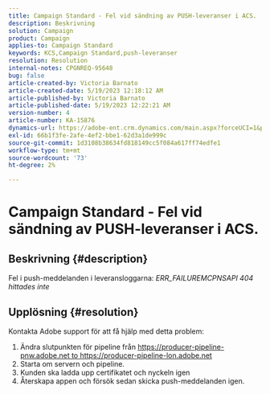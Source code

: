 ```yaml
---
title: Campaign Standard - Fel vid sändning av PUSH-leveranser i ACS.
description: Beskrivning
solution: Campaign
product: Campaign
applies-to: Campaign Standard
keywords: KCS,Campaign Standard,push-leveranser
resolution: Resolution
internal-notes: CPGNREQ-95648
bug: false
article-created-by: Victoria Barnato
article-created-date: 5/19/2023 12:18:12 AM
article-published-by: Victoria Barnato
article-published-date: 5/19/2023 12:22:21 AM
version-number: 4
article-number: KA-15876
dynamics-url: https://adobe-ent.crm.dynamics.com/main.aspx?forceUCI=1&pagetype=entityrecord&etn=knowledgearticle&id=96512a9e-daf5-ed11-8848-6045bd006268
exl-id: 66b1f3fe-2afe-4ef2-bbe1-62d3a1de999c
source-git-commit: 1d3108b38634fd818149cc5f084a617ff74edfe1
workflow-type: tm+mt
source-wordcount: '73'
ht-degree: 2%

---
```


# Campaign Standard - Fel vid sändning av PUSH-leveranser i ACS.

## Beskrivning {#description}


Fel i push-meddelanden i leveransloggarna: *ERR_FAILUREMCPNSAPI 404 hittades inte*


## Upplösning {#resolution}


Kontakta Adobe support för att få hjälp med detta problem:

1. Ändra slutpunkten för pipeline från https://producer-pipeline-pnw.adobe.net to https://producer-pipeline-lon.adobe.net
2. Starta om servern och pipeline.
3. Kunden ska ladda upp certifikatet och nyckeln igen
4. Återskapa appen och försök sedan skicka push-meddelanden igen.
